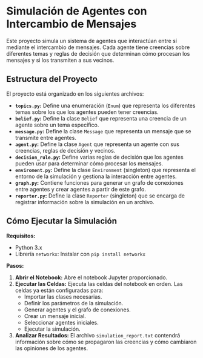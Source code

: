 # Simulación de Agentes con Intercambio de Mensajes

Este proyecto simula un sistema de agentes que interactúan entre sí mediante el intercambio de mensajes. Cada agente tiene creencias sobre diferentes temas y reglas de decisión que determinan cómo procesan los mensajes y si los transmiten a sus vecinos.

## Estructura del Proyecto

El proyecto está organizado en los siguientes archivos:

* **`topics.py`:** Define una enumeración (`Enum`) que representa los diferentes temas sobre los que los agentes pueden tener creencias.
* **`belief.py`:** Define la clase `Belief` que representa una creencia de un agente sobre un tema específico.
* **`message.py`:** Define la clase `Message` que representa un mensaje que se transmite entre agentes.
* **`agent.py`:** Define la clase `Agent` que representa un agente con sus creencias, reglas de decisión y vecinos.
* **`decision_rule.py`:** Define varias reglas de decisión que los agentes pueden usar para determinar cómo procesar los mensajes.
* **`enviroment.py`:** Define la clase `Environment` (singleton) que representa el entorno de la simulación y gestiona la interacción entre agentes.
* **`graph.py`:** Contiene funciones para generar un grafo de conexiones entre agentes y crear agentes a partir de este grafo.
* **`reporter.py`:** Define la clase `Reporter` (singleton) que se encarga de registrar información sobre la simulación en un archivo.

## Cómo Ejecutar la Simulación

**Requisitos:**

* Python 3.x
* Librería `networkx`: Instalar con `pip install networkx`

**Pasos:**

1. **Abrir el Notebook:** Abre el notebook Jupyter proporcionado.
2. **Ejecutar las Celdas:** Ejecuta las celdas del notebook en orden. Las celdas ya están configuradas para:
    * Importar las clases necesarias.
    * Definir los parámetros de la simulación.
    * Generar agentes y el grafo de conexiones.
    * Crear un mensaje inicial.
    * Seleccionar agentes iniciales.
    * Ejecutar la simulación.
3. **Analizar Resultados:** El archivo `simulation_report.txt` contendrá información sobre cómo se propagaron las creencias y cómo cambiaron las opiniones de los agentes.
